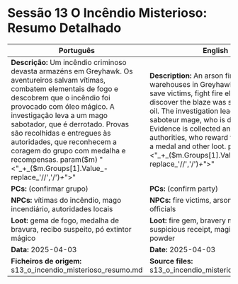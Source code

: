 
# Sessão 13  O Incêndio Misterioso: Resumo Detalhado

| Português | English |
|-----------|---------|
| **Descrição:** Um incêndio criminoso devasta armazéns em Greyhawk. Os aventureiros salvam vítimas, combatem elementais de fogo e descobrem que o incêndio foi provocado com óleo mágico. A investigação leva a um mago sabotador, que é derrotado. Provas são recolhidas e entregues às autoridades, que reconhecem a coragem do grupo com medalha e recompensas. param($m) "<"_+_($m.Groups[1].Value_-replace_'//','/')_+_">"  | **Description:** An arson fire devastates warehouses in Greyhawk. Adventurers save victims, fight fire elementals, and discover the blaze was set with magic oil. The investigation leads to a saboteur mage, who is defeated. Evidence is collected and given to authorities, who reward the group with a medal and other loot. param($m) "<"_+_($m.Groups[1].Value_-replace_'//','/')_+_">"  |
| **PCs:** (confirmar grupo) | **PCs:** (confirm party) |
| **NPCs:** vítimas do incêndio, mago incendiário, autoridades locais | **NPCs:** fire victims, arsonist mage, local officials |
| **Loot:** gema de fogo, medalha de bravura, recibo suspeito, pó extintor mágico | **Loot:** fire gem, bravery medal, suspicious receipt, magic extinguisher powder |
| **Data:** 2025-04-03 | **Date:** 2025-04-03 |
| **Ficheiros de origem:** s13_o_incendio_misterioso_resumo.md | **Source files:** s13_o_incendio_misterioso_resumo.md |


























